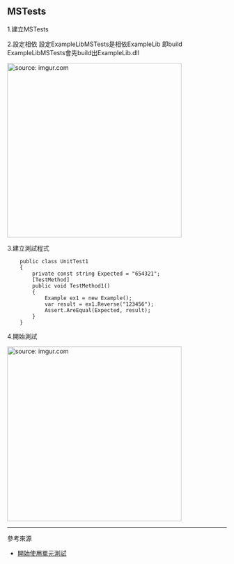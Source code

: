 ## MSTests

1.建立MSTests

2.設定相依
設定ExampleLibMSTests是相依ExampleLib
即build ExampleLibMSTests會先build出ExampleLib.dll

<a href="https://imgur.com/hRvWvuu"><img src="https://i.imgur.com/hRvWvuu.png" title="source: imgur.com" width="400px" /></a>

3.建立測試程式

```
    public class UnitTest1
    {
        private const string Expected = "654321";
        [TestMethod]
        public void TestMethod1()
        {
            Example ex1 = new Example();
            var result = ex1.Reverse("123456");
            Assert.AreEqual(Expected, result);
        }
    }
```

4.開始測試

<a href="https://imgur.com/Ux9j5x1"><img src="https://i.imgur.com/Ux9j5x1.png" title="source: imgur.com" width="400px"/></a>


-------

參考來源
- [開始使用單元測試][1]

[1]:https://docs.microsoft.com/zh-tw/visualstudio/test/getting-started-with-unit-testing?view=vs-2022&tabs=dotnet%2Cmstest